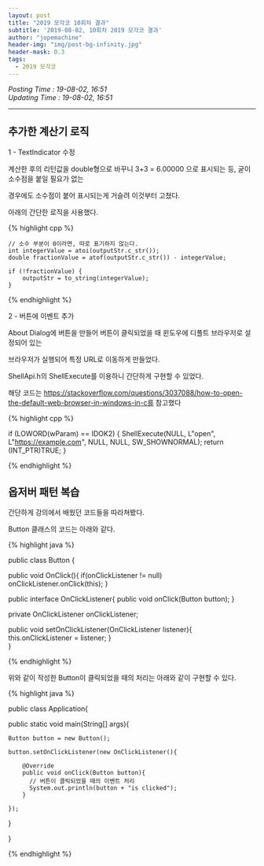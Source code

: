 ```yaml
---
layout: post
title: "2019 모각코 10회차 결과"
subtitle: '2019-08-02, 10회차 2019 모각코 결과'
author: "jopemachine"
header-img: "img/post-bg-infinity.jpg"
header-mask: 0.3
tags:
  - 2019 모각코
---
```


<i>Posting Time : 19-08-02, 16:51</i><br>
<i>Updating Time : 19-08-02, 16:51</i><br>

---

<h2>추가한 계산기 로직</h2>

1 - TextIndicator 수정

계산한 후의 리턴값을 double형으로 바꾸니 3+3 = 6.00000 으로 표시되는 등, 굳이 소수점을 붙일 필요가 없는

경우에도 소수점이 붙어 표시되는게 거슬려 이것부터 고쳤다.

아래의 간단한 로직을 사용했다.

{% highlight cpp %}

	// 소수 부분이 0이라면, 따로 표기하지 않는다.
	int integerValue = atoi(outputStr.c_str());
	double fractionValue = atof(outputStr.c_str()) - integerValue;

 	if (!fractionValue) {
		outputStr = to_string(integerValue);
	}

{% endhighlight %}

2 - 버튼에 이벤트 추가

About Dialog에 버튼을 만들어 버튼이 클릭되었을 때 윈도우에 디폴트 브라우저로 설정되어 있는

브라우저가 실행되어 특정 URL로 이동하게 만들었다. 

ShellApi.h의 ShellExecute를 이용하니 간단하게 구현할 수 있었다.

해당 코드는 https://stackoverflow.com/questions/3037088/how-to-open-the-default-web-browser-in-windows-in-c를 참고했다

{% highlight cpp %}

if (LOWORD(wParam) == IDOK2) 
		{
			ShellExecute(NULL, L"open", L"https://example.com", NULL, NULL, SW_SHOWNORMAL);
			return (INT_PTR)TRUE;
		}
  
{% endhighlight %}


<h2>옵저버 패턴 복습</h2>

간단하게 강의에서 배웠던 코드들을 따라쳐봤다.

Button 클래스의 코드는 아래와 같다.

{% highlight java %}

public class Button {

  public void OnClick(){
    if(onClickListener != null)
    onClickListener.onClick(this);
  }

  public interface OnClickListener{
    public void onClick(Button button);
  }

  private OnClickListener onClickListener;

  public void setOnClickListener(OnClickListener listener){
    this.onClickListener = listener;
  }  
}

{% endhighlight %}

위와 같이 작성한 Button이 클릭되었을 때의 처리는 아래와 같이 구현할 수 있다.

{% highlight java %}

public class Application{
  
  public static void main(String[] args){

    Button button = new Button();

    button.setOnClickListener(new OnClickListener(){
      
        @Override
        public void onClick(Button button){
          // 버튼이 클릭되었을 때의 이벤트 처리
          System.out.println(button + "is clicked");
        }

    });
  }

}

{% endhighlight %}
